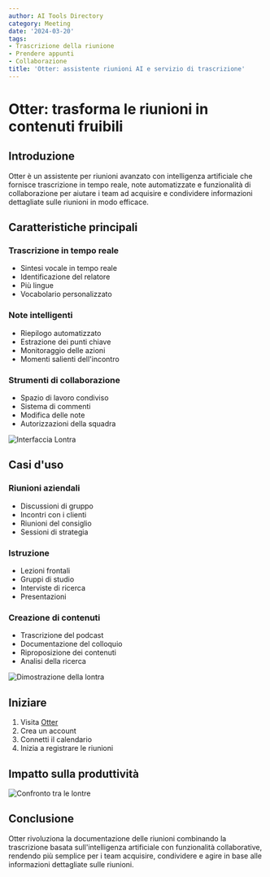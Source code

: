 ```yaml
---
author: AI Tools Directory
category: Meeting
date: '2024-03-20'
tags:
- Trascrizione della riunione
- Prendere appunti
- Collaborazione
title: 'Otter: assistente riunioni AI e servizio di trascrizione'
---
```


# Otter: trasforma le riunioni in contenuti fruibili

## Introduzione

Otter è un assistente per riunioni avanzato con intelligenza artificiale che fornisce trascrizione in tempo reale, note automatizzate e funzionalità di collaborazione per aiutare i team ad acquisire e condividere informazioni dettagliate sulle riunioni in modo efficace.

## Caratteristiche principali

### Trascrizione in tempo reale
- Sintesi vocale in tempo reale
- Identificazione del relatore
- Più lingue
- Vocabolario personalizzato

### Note intelligenti
- Riepilogo automatizzato
- Estrazione dei punti chiave
- Monitoraggio delle azioni
- Momenti salienti dell'incontro

### Strumenti di collaborazione
- Spazio di lavoro condiviso
- Sistema di commenti
- Modifica delle note
- Autorizzazioni della squadra

![Interfaccia Lontra](/imgs/otter/interface.jpg)

## Casi d'uso

### Riunioni aziendali
- Discussioni di gruppo
- Incontri con i clienti
- Riunioni del consiglio
- Sessioni di strategia

### Istruzione
- Lezioni frontali
- Gruppi di studio
- Interviste di ricerca
- Presentazioni

### Creazione di contenuti
- Trascrizione del podcast
- Documentazione del colloquio
- Riproposizione dei contenuti
- Analisi della ricerca

![Dimostrazione della lontra](/imgs/otter/demo.jpg)

## Iniziare

1. Visita [Otter](https://otter.ai)
2. Crea un account
3. Connetti il ​​calendario
4. Inizia a registrare le riunioni

## Impatto sulla produttività

![Confronto tra le lontre](/imgs/otter/comparison.jpg)

## Conclusione

Otter rivoluziona la documentazione delle riunioni combinando la trascrizione basata sull'intelligenza artificiale con funzionalità collaborative, rendendo più semplice per i team acquisire, condividere e agire in base alle informazioni dettagliate sulle riunioni.